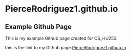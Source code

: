 # PierceRodriguez1.github.io

## **Example Github Page**

This is my example Github page created for CS_HU250.

this is the link to my Github page.[PierceRodriguez1.github.io](https://piercerodriguez1.github.io)
